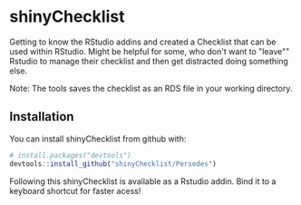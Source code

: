 # shinyChecklist

Getting to know the RStudio addins and created a Checklist that can be used
within RStudio. 
Might be helpful for some, who don't want to "leave"" Rstudio to manage their 
checklist and then get distracted doing something else.

Note:
The tools saves the checklist as an RDS file in your working directory.


## Installation

You can install shinyChecklist from github with:

```R
# install.packages("devtools")
devtools::install_github("shinyChecklist/Persedes")
```

Following this shinyChecklist is available as a Rstudio addin.
Bind it to a keyboard shortcut for faster acess!

